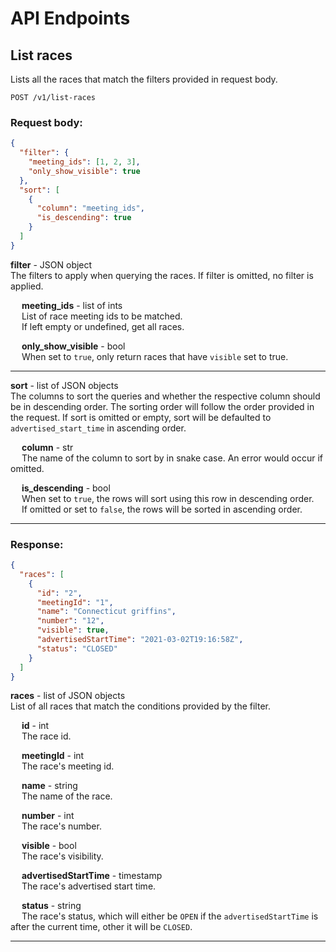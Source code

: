 # API Endpoints

## List races

Lists all the races that match the filters provided in request body.

`POST /v1/list-races`

### Request body:

```json
{
  "filter": {
    "meeting_ids": [1, 2, 3],
    "only_show_visible": true
  },
  "sort": [
    {
      "column": "meeting_ids",
      "is_descending": true
    }
  ]
}
```

**filter** - JSON object  
The filters to apply when querying the races. If filter is omitted, no filter is applied.

&emsp; **meeting_ids** - list of ints  
&emsp; List of race meeting ids to be matched.  
&emsp; If left empty or undefined, get all races.

&emsp; **only_show_visible** - bool  
&emsp; When set to `true`, only return races that have `visible` set to true.

---

**sort** - list of JSON objects  
The columns to sort the queries and whether the respective column should be in descending order. The sorting order will follow the order provided in the request. If sort is omitted or empty, sort will be defaulted to `advertised_start_time` in ascending order.

&emsp; **column** - str  
&emsp; The name of the column to sort by in snake case. An error would occur if omitted.

&emsp; **is_descending** - bool  
&emsp; When set to `true`, the rows will sort using this row in descending order.  
&emsp; If omitted or set to `false`, the rows will be sorted in ascending order.

---

### Response:

```json
{
  "races": [
    {
      "id": "2",
      "meetingId": "1",
      "name": "Connecticut griffins",
      "number": "12",
      "visible": true,
      "advertisedStartTime": "2021-03-02T19:16:58Z",
      "status": "CLOSED"
    }
  ]
}
```

**races** - list of JSON objects  
List of all races that match the conditions provided by the filter.

&emsp; **id** - int  
&emsp; The race id.

&emsp; **meetingId** - int  
&emsp; The race's meeting id.

&emsp; **name** - string  
&emsp; The name of the race.

&emsp; **number** - int  
&emsp; The race's number.

&emsp; **visible** - bool  
&emsp; The race's visibility.

&emsp; **advertisedStartTime** - timestamp  
&emsp; The race's advertised start time.

&emsp; **status** - string  
&emsp; The race's status, which will either be `OPEN` if the `advertisedStartTime` is after the current time, other it will be `CLOSED`.

---

